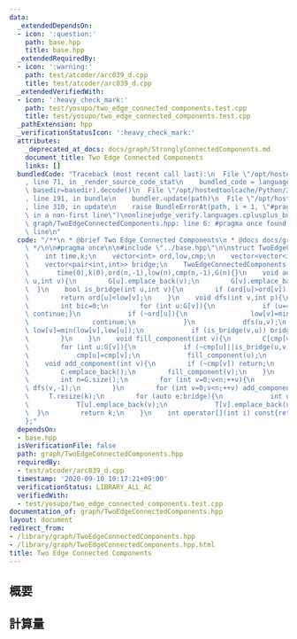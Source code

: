 ```yaml
---
data:
  _extendedDependsOn:
  - icon: ':question:'
    path: base.hpp
    title: base.hpp
  _extendedRequiredBy:
  - icon: ':warning:'
    path: test/atcoder/arc039_d.cpp
    title: test/atcoder/arc039_d.cpp
  _extendedVerifiedWith:
  - icon: ':heavy_check_mark:'
    path: test/yosupo/two_edge_connected_components.test.cpp
    title: test/yosupo/two_edge_connected_components.test.cpp
  _pathExtension: hpp
  _verificationStatusIcon: ':heavy_check_mark:'
  attributes:
    _deprecated_at_docs: docs/graph/StronglyConnectedComponents.md
    document_title: Two Edge Connected Components
    links: []
  bundledCode: "Traceback (most recent call last):\n  File \"/opt/hostedtoolcache/Python/3.8.5/x64/lib/python3.8/site-packages/onlinejudge_verify/documentation/build.py\"\
    , line 71, in _render_source_code_stat\n    bundled_code = language.bundle(stat.path,\
    \ basedir=basedir).decode()\n  File \"/opt/hostedtoolcache/Python/3.8.5/x64/lib/python3.8/site-packages/onlinejudge_verify/languages/cplusplus.py\"\
    , line 191, in bundle\n    bundler.update(path)\n  File \"/opt/hostedtoolcache/Python/3.8.5/x64/lib/python3.8/site-packages/onlinejudge_verify/languages/cplusplus_bundle.py\"\
    , line 310, in update\n    raise BundleErrorAt(path, i + 1, \"#pragma once found\
    \ in a non-first line\")\nonlinejudge_verify.languages.cplusplus_bundle.BundleErrorAt:\
    \ graph/TwoEdgeConnectedComponents.hpp: line 6: #pragma once found in a non-first\
    \ line\n"
  code: "/**\n * @brief Two Edge Connected Components\n * @docs docs/graph/StronglyConnectedComponents.md\n\
    \ */\n\n#pragma once\n\n#include \"../base.hpp\"\n\nstruct TwoEdgeConnectedComponents{\n\
    \    int time,k;\n    vector<int> ord,low,cmp;\n    vector<vector<int>> G,C,T;\n\
    \    vector<pair<int,int>> bridge;\n    TwoEdgeConnectedComponents(int n):\n \
    \       time(0),k(0),ord(n,-1),low(n),cmp(n,-1),G(n){}\n    void add_edge(int\
    \ u,int v){\n        G[u].emplace_back(v);\n        G[v].emplace_back(u);\n  \
    \  }\n    bool is_bridge(int u,int v){\n        if (ord[u]>ord[v]) swap(u,v);\n\
    \        return ord[u]<low[v];\n    }\n    void dfs(int v,int p){\n        ord[v]=low[v]=time++;\n\
    \        int bic=0;\n        for (int u:G[v]){\n            if (u==p&&!bic){bic=1;\
    \ continue;}\n            if (~ord[u]){\n                low[v]=min(low[v],ord[u]);\n\
    \                continue;\n            }\n            dfs(u,v);\n           \
    \ low[v]=min(low[v],low[u]);\n            if (is_bridge(v,u)) bridge.emplace_back(v,u);\n\
    \        }\n    }\n    void fill_component(int v){\n        C[cmp[v]].emplace_back(v);\n\
    \        for (int u:G[v]){\n            if (~cmp[u]||is_bridge(u,v)) continue;\n\
    \            cmp[u]=cmp[v];\n            fill_component(u);\n        }\n    }\n\
    \    void add_component(int v){\n        if (~cmp[v]) return;\n        cmp[v]=k++;\n\
    \        C.emplace_back();\n        fill_component(v);\n    }\n    int build(){\n\
    \        int n=G.size();\n        for (int v=0;v<n;++v){\n            if (ord[v]<0)\
    \ dfs(v,-1);\n        }\n        for (int v=0;v<n;++v) add_component(v);\n   \
    \     T.resize(k);\n        for (auto e:bridge){\n            int u=cmp[e.first],v=cmp[e.second];\n\
    \            T[u].emplace_back(v);\n            T[v].emplace_back(u);\n      \
    \  }\n        return k;\n    }\n    int operator[](int i) const{return cmp[i];}\n\
    };"
  dependsOn:
  - base.hpp
  isVerificationFile: false
  path: graph/TwoEdgeConnectedComponents.hpp
  requiredBy:
  - test/atcoder/arc039_d.cpp
  timestamp: '2020-09-10 10:17:21+09:00'
  verificationStatus: LIBRARY_ALL_AC
  verifiedWith:
  - test/yosupo/two_edge_connected_components.test.cpp
documentation_of: graph/TwoEdgeConnectedComponents.hpp
layout: document
redirect_from:
- /library/graph/TwoEdgeConnectedComponents.hpp
- /library/graph/TwoEdgeConnectedComponents.hpp.html
title: Two Edge Connected Components
---
```

## 概要

## 計算量